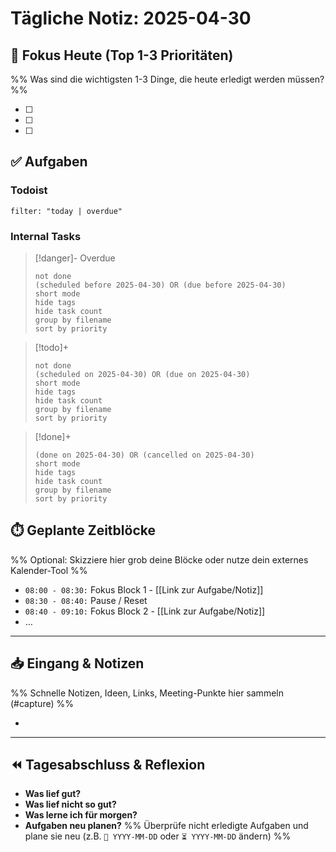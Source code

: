 # Tägliche Notiz: 2025-04-30

## 🎯 Fokus Heute (Top 1-3 Prioritäten)

%% Was sind die wichtigsten 1-3 Dinge, die heute erledigt werden müssen? %%

- [ ]
- [ ]
- [ ]

## ✅ Aufgaben

### Todoist

```todoist  
filter: "today | overdue"  
```

### Internal Tasks

> [!danger]- Overdue
>```tasks
>not done
>(scheduled before 2025-04-30) OR (due before 2025-04-30)
>short mode
>hide tags
>hide task count
>group by filename
>sort by priority
>```

> [!todo]+
>```tasks
>not done
>(scheduled on 2025-04-30) OR (due on 2025-04-30)
>short mode
>hide tags
>hide task count
>group by filename
>sort by priority
>```

> [!done]+
>```tasks
>(done on 2025-04-30) OR (cancelled on 2025-04-30)
>short mode
>hide tags
>hide task count
>group by filename
>sort by priority

## ⏱️ Geplante Zeitblöcke

%% Optional: Skizziere hier grob deine Blöcke oder nutze dein externes Kalender-Tool %%

- `08:00 - 08:30:` Fokus Block 1 - [[Link zur Aufgabe/Notiz]]
- `08:30 - 08:40:` Pause / Reset
- `08:40 - 09:10:` Fokus Block 2 - [[Link zur Aufgabe/Notiz]]
- …

---

## 📥 Eingang & Notizen

%% Schnelle Notizen, Ideen, Links, Meeting-Punkte hier sammeln (#capture) %%

*

---

## ⏪ Tagesabschluss & Reflexion

- **Was lief gut?**
- **Was lief nicht so gut?**
- **Was lerne ich für morgen?**
- **Aufgaben neu planen?** %% Überprüfe nicht erledigte Aufgaben und plane sie neu (z.B. `📅 YYYY-MM-DD` oder `⏳ YYYY-MM-DD` ändern) %%
